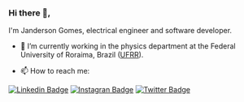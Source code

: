 ### Hi there 👋, 

I'm Janderson Gomes, electrical engineer and software developer.

- :office: I’m currently working in the physics department at the Federal University of Roraima, Brazil ([UFRR](https://ufrr.br)).

- 📫 How to reach me: 

[![Linkedin Badge](https://img.shields.io/badge/LinkedIn-Janderson%20Gomes-blue)](https://www.linkedin.com/in/engjango/)
[![Instagran Badge](https://img.shields.io/badge/Instagram-Janderson%20Gomes-blue)](https://www.instagram.com/in/engjango/)
[![Twitter Badge](https://img.shields.io/badge/Twitter-Janderson%20Gomes-blue)](https://www.twitter.com/in/engjango/)

<!--
**jndgomes/jndgomes** is a ✨ _special_ ✨ repository because its `README.md` (this file) appears on your GitHub profile.

Here are some ideas to get you started:

- 🔭 I’m currently working on ...
- 🌱 I’m currently learning ...
- 👯 I’m looking to collaborate on ...
- 🤔 I’m looking for help with ...
- 💬 Ask me about ...
- 📫 How to reach me: ...
- 😄 Pronouns: ...
- ⚡ Fun fact: ...
-->
